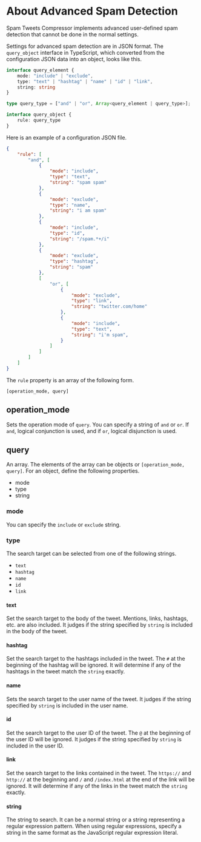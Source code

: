 # About Advanced Spam Detection

Spam Tweets Compressor implements advanced user-defined spam detection that cannot be done in the normal settings.

Settings for advanced spam detection are in JSON format. The ``query_object`` interface in TypeScript, which converted from the configuration JSON data into an object, looks like this.

```typescript
interface query_element {
    mode: "include" | "exclude",
    type: "text" | "hashtag" | "name" | "id" | "link",
    string: string
}

type query_type = ["and" | "or", Array<query_element | query_type>];

interface query_object {
    rule: query_type
}
```

Here is an example of a configuration JSON file.

```json
{
    "rule": [
        "and", [
            {
                "mode": "include",
                "type": "text",
                "string": "spam spam"
            },
            {
                "mode": "exclude",
                "type": "name",
                "string": "i am spam"
            },
            {
                "mode": "include",
                "type": "id",
                "string": "/spam.*+/i"
            },
            {
                "mode": "exclude",
                "type": "hashtag",
                "string": "spam"
            },
            [
                "or", [
                    {
                        "mode": "exclude",
                        "type": "link",
                        "string": "twitter.com/home"
                    },
                    {
                        "mode": "include",
                        "type": "text",
                        "string": "i'm spam",
                    }
                ]
            ]
        ]
    ]
}
```

The ``rule`` property is an array of the following form.

```
[operation_mode, query]
```

## operation_mode

Sets the operation mode of ``query``. You can specify a string of ``and`` or ``or``. If ``and``, logical conjunction is used, and if ``or``, logical disjunction is used.

## query

An array. The elements of the array can be objects or ``[operation_mode, query]``. For an object, define the following properties.

- mode
- type
- string

### mode

You can specify the ``include`` or ``exclude`` string.

### type

The search target can be selected from one of the following strings.

- ``text``
- ``hashtag``
- ``name``
- ``id``
- ``link``

#### text

Set the search target to the body of the tweet. Mentions, links, hashtags, etc. are also included. It judges if the string specified by ``string`` is included in the body of the tweet.

#### hashtag

Set the search target to the hashtags included in the tweet. The ``#`` at the beginning of the hashtag will be ignored. It will determine if any of the hashtags in the tweet match the ``string`` exactly.

#### name

Sets the search target to the user name of the tweet. It judges if the string specified by ``string`` is included in the user name.

#### id

Set the search target to the user ID of the tweet. The ``@`` at the beginning of the user ID will be ignored. It judges if the string specified by ``string`` is included in the user ID.

#### link

Set the search target to the links contained in the tweet. The ``https://`` and ``http://`` at the beginning and ``/`` and ``/index.html`` at the end of the link will be ignored. It will determine if any of the links in the tweet match the ``string`` exactly.

#### string

The string to search. It can be a normal string or a string representing a regular expression pattern. When using regular expressions, specify a string in the same format as the JavaScript regular expression literal.
